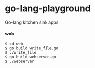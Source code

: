# go-lang-playground
Go-lang kitchen sink apps

#### web

    $ cd web
    $ go build write_file.go
    $ ./write_file
    $ go build webserver.go
    $ ./webserver
    
